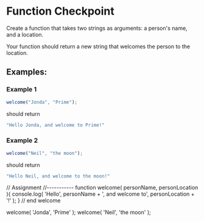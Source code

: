 # Function Checkpoint

Create a function that takes two strings as arguments: a person's name, and a location.

Your function should return a new string that welcomes the person to the location.

## Examples:

### Example 1

```js
welcome("Jonda", "Prime");
```

should return 

```js
"Hello Jonda, and welcome to Prime!"
```

### Example 2

```js
welcome("Neil", "the moon");
```

should return

```js
"Hello Neil, and welcome to the moon!"
```

// Assignment
//-----------
function welcome( personName, personLocation ){
    console.log( 'Hello', personName + ', and welcome to', personLocation + '!' );
} // end welcome

welcome( 'Jonda', 'Prime' );
welcome( 'Neil', 'the moon' );